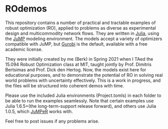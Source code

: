 # ROdemos

This repository contains a number of practical and tractable examples of robust optimization (RO), applied to problems as diverse as experimental design and multicommodity network flows. They are written in [Julia](https://julialang.org/), using the [JuMP](https://github.com/jump-dev/JuMP.jl) modeling environment. The models accept a variety of optimizers compatible with JuMP, but [Gurobi](https://www.gurobi.com/) is the default, available with a free academic license. 

They were initially created by me (Berk) in Spring 2021 when I TAed the 15.094 Robust Optimization class at MIT, taught jointly by Prof. Dimitris Bertsimas and Prof. Dick den Hertog. Now, the models exist here for educational purposes, and to demonstrate the potential of RO in solving real world problems with uncertainty effectively. This is a work in progress, and the files will be structured into coherent demos with time. 

Please use the included Julia environments (Project.tomls) in each folder to be able to run the examples seamlessly. Note that certain examples use Julia 1.6.5+(the long-term-support release forward), and others use Julia 1.0.5, which [JuMPeR](https://github.com/IainNZ/JuMPeR.jl) works with. 

Feel free to post issues if any problems arise. 
